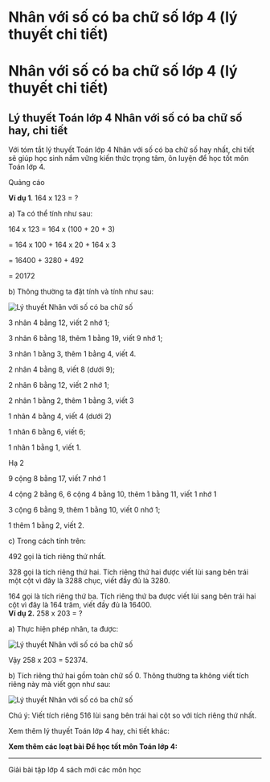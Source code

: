 # Nhân với số có ba chữ số lớp 4 (lý thuyết chi tiết)

# Nhân với số có ba chữ số lớp 4 (lý thuyết chi tiết)

## Lý thuyết Toán lớp 4 Nhân với số có ba chữ số hay, chi tiết

Với tóm tắt lý thuyết Toán lớp 4 Nhân với số có ba chữ số hay nhất, chi tiết sẽ giúp học sinh nắm vững kiến thức trọng tâm, ôn luyện để học tốt môn Toán lớp 4.

Quảng cáo

**Ví dụ 1**. 164 x 123 = ?

a) Ta có thể tính như sau:

164 x 123 = 164 x (100 + 20 + 3)

= 164 x 100 + 164 x 20 + 164 x 3

= 16400 + 3280 + 492

= 20172

b) Thông thường ta đặt tính và tính như sau:

![Lý thuyết Nhân với số có ba chữ số](https://vietjack.com/giai-toan-lop-4/images/ly-thuyet-nhan-voi-so-co-ba-chu-so-93389.png)

3 nhân 4 bằng 12, viết 2 nhớ 1;

3 nhân 6 bằng 18, thêm 1 bằng 19, viết 9 nhớ 1;

3 nhân 1 bằng 3, thêm 1 bằng 4, viết 4.

2 nhân 4 bằng 8, viết 8 (dưới 9);

2 nhân 6 bằng 12, viết 2 nhớ 1;

2 nhân 1 bằng 2, thêm 1 bằng 3, viết 3

1 nhân 4 bằng 4, viết 4 (dưới 2)

1 nhân 6 bằng 6, viết 6;

1 nhân 1 bằng 1, viết 1.

Hạ 2

9 cộng 8 bằng 17, viết 7 nhớ 1

4 cộng 2 bằng 6, 6 cộng 4 bằng 10, thêm 1 bằng 11, viết 1 nhớ 1

3 cộng 6 bằng 9, thêm 1 bằng 10, viết 0 nhớ 1;

1 thêm 1 bằng 2, viết 2.

c) Trong cách tính trên:

492 gọi là tích riêng thứ nhất.

328 gọi là tích riêng thứ hai. Tích riêng thứ hai được viết lùi sang bên trái một cột vì đây là 3288 chục, viết đầy đủ là 3280.

164 gọi là tích riêng thứ ba. Tích riêng thứ ba được viết lùi sang bên trái hai cột vì đây là 164 trăm, viết đầy đủ là 16400.  
**Ví dụ 2.** 258 x 203 = ?

a) Thực hiện phép nhân, ta được:

![Lý thuyết Nhân với số có ba chữ số](https://vietjack.com/giai-toan-lop-4/images/ly-thuyet-nhan-voi-so-co-ba-chu-so-93391.png)

Vậy 258 x 203 = 52374.

b) Tích riêng thứ hai gồm toàn chữ số 0. Thông thường ta không viết tích riêng này mà viết gọn như sau:

![Lý thuyết Nhân với số có ba chữ số](https://vietjack.com/giai-toan-lop-4/images/ly-thuyet-nhan-voi-so-co-ba-chu-so-93394.png)

Chú ý: Viết tích riêng 516 lùi sang bên trái hai cột so với tích riêng thứ nhất.  
  


Xem thêm lý thuyết Toán lớp 4 hay, chi tiết khác:

**Xem thêm các loạt bài Để học tốt môn Toán lớp 4:**

* * *

Giải bài tập lớp 4 sách mới các môn học
